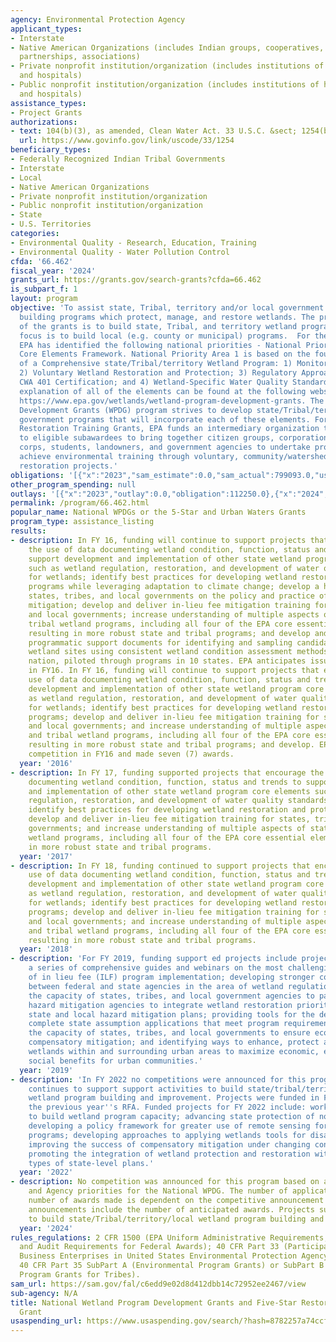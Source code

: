 ```yaml
---
agency: Environmental Protection Agency
applicant_types:
- Interstate
- Native American Organizations (includes Indian groups, cooperatives, corporations,
  partnerships, associations)
- Private nonprofit institution/organization (includes institutions of higher education
  and hospitals)
- Public nonprofit institution/organization (includes institutions of higher education
  and hospitals)
assistance_types:
- Project Grants
authorizations:
- text: 104(b)(3), as amended, Clean Water Act. 33 U.S.C. &sect; 1254(b)(3).
  url: https://www.govinfo.gov/link/uscode/33/1254
beneficiary_types:
- Federally Recognized Indian Tribal Governments
- Interstate
- Local
- Native American Organizations
- Private nonprofit institution/organization
- Public nonprofit institution/organization
- State
- U.S. Territories
categories:
- Environmental Quality - Research, Education, Training
- Environmental Quality - Water Pollution Control
cfda: '66.462'
fiscal_year: '2024'
grants_url: https://grants.gov/search-grants?cfda=66.462
is_subpart_f: 1
layout: program
objective: 'To assist state, Tribal, territory and/or local government  agencies in
  building programs which protect, manage, and restore wetlands. The primary focus
  of the grants is to build state, Tribal, and territory wetland programs. A secondary
  focus is to build local (e.g. county or municipal) programs.  For the National WPDGs:
  EPA has identified the following national priorities - National Priority Area 1:
  Core Elements Framework. National Priority Area 1 is based on the four core elements
  of a Comprehensive state/Tribal/territory Wetland Program: 1) Monitoring and Assessment;
  2) Voluntary Wetland Restoration and Protection; 3) Regulatory Approaches Including
  CWA 401 Certification; and 4) Wetland-Specific Water Quality Standards. Further
  explanation of all of the elements can be found at the following website address:
  https://www.epa.gov/wetlands/wetland-program-development-grants. The Wetland Program
  Development Grants (WPDG) program strives to develop state/Tribal/territory/local
  government programs that will incorporate each of these elements. For the Five-Star
  Restoration Training Grants, EPA funds an intermediary organization to provide subawards
  to eligible subawardees to bring together citizen groups, corporations, youth conservation
  corps, students, landowners, and government agencies to undertake projects that
  achieve environmental training through voluntary, community/watershed-based wetland
  restoration projects.'
obligations: '[{"x":"2023","sam_estimate":0.0,"sam_actual":799093.0,"usa_spending_actual":799093.0},{"x":"2024","sam_estimate":0.0,"sam_actual":968912.0,"usa_spending_actual":968912.0},{"x":"2025","sam_estimate":0.0,"sam_actual":1000000.0,"usa_spending_actual":0.0}]'
other_program_spending: null
outlays: '[{"x":"2023","outlay":0.0,"obligation":112250.0},{"x":"2024","outlay":73507.21,"obligation":600533.0},{"x":"2025","outlay":0.0,"obligation":0.0}]'
permalink: /program/66.462.html
popular_name: National WPDGs or the 5-Star and Urban Waters Grants
program_type: assistance_listing
results:
- description: In FY 16, funding will continue to support projects that encourage
    the use of data documenting wetland condition, function, status and trends to
    support development and implementation of other state wetland program core elements
    such as wetland regulation, restoration, and development of water quality standards
    for wetlands; identify best practices for developing wetland restoration and protection
    programs while leveraging adaptation to climate change; develop a handbook for
    states, tribes, and local governments on the policy and practice of stream compensatory
    mitigation; develop and deliver in-lieu fee mitigation training for states, tribes,
    and local governments; increase understanding of multiple aspects of state and
    tribal wetland programs, including all four of the EPA core essential elements,
    resulting in more robust state and tribal programs; and develop and distribute
    programmatic support documents for identifying and sampling candidate reference
    wetland sites using consistent wetland condition assessment methods across the
    nation, piloted through programs in 10 states. EPA anticipates issuing a competition
    in FY16. In FY 16, funding will continue to support projects that encourage the
    use of data documenting wetland condition, function, status and trends to support
    development and implementation of other state wetland program core elements such
    as wetland regulation, restoration, and development of water quality standards
    for wetlands; identify best practices for developing wetland restoration and protection
    programs; develop and deliver in-lieu fee mitigation training for states, tribes,
    and local governments; and increase understanding of multiple aspects of state
    and tribal wetland programs, including all four of the EPA core essential elements,
    resulting in more robust state and tribal programs; and develop. EPA issued a
    competition in FY16 and made seven (7) awards.
  year: '2016'
- description: In FY 17, funding supported projects that encourage the use of data
    documenting wetland condition, function, status and trends to support development
    and implementation of other state wetland program core elements such as wetland
    regulation, restoration, and development of water quality standards for wetlands;
    identify best practices for developing wetland restoration and protection programs;
    develop and deliver in-lieu fee mitigation training for states, tribes, and local
    governments; and increase understanding of multiple aspects of state and tribal
    wetland programs, including all four of the EPA core essential elements, resulting
    in more robust state and tribal programs.
  year: '2017'
- description: In FY 18, funding continued to support projects that encourage the
    use of data documenting wetland condition, function, status and trends to support
    development and implementation of other state wetland program core elements such
    as wetland regulation, restoration, and development of water quality standards
    for wetlands; identify best practices for developing wetland restoration and protection
    programs; develop and deliver in-lieu fee mitigation training for states, tribes,
    and local governments; and increase understanding of multiple aspects of state
    and tribal wetland programs, including all four of the EPA core essential elements,
    resulting in more robust state and tribal programs.
  year: '2018'
- description: 'For FY 2019, funding support ed projects include projects that: produce
    a series of comprehensive guides and webinars on the most challenging components
    of in lieu fee (ILF) program implementation; developing stronger cooperative federalism
    between federal and state agencies in the area of wetland regulation; improve
    the capacity of states, tribes, and local government agencies to partner with
    hazard mitigation agencies to integrate wetland restoration priorities into new
    state and local hazard mitigation plans; providing tools for the development of
    complete state assumption applications that meet program requirements; increasing
    the capacity of states, tribes, and local governments to ensure ecologically effective
    compensatory mitigation; and identifying ways to enhance, protect and restore
    wetlands within and surrounding urban areas to maximize economic, ecological and
    social benefits for urban communities.'
  year: '2019'
- description: 'In FY 2022 no competitions were announced for this program.  Funding
    continues to support support activities to build state/tribal/territory/local
    wetland program building and improvement. Projects were funded in FY 2022 from
    the previous year''s RFA. Funded projects for FY 2022 include: working with tribes
    to build wetland program capacity; advancing state protection of non-federal waters;
    developing a policy framework for greater use of remote sensing for wetland regulatory
    programs; developing approaches to applying wetlands tools for disaster management;
    improving the success of compensatory mitigation under changing conditions; and
    promoting the integration of wetland protection and restoration with multiple
    types of state-level plans.'
  year: '2022'
- description: No competition was announced for this program based on available funds
    and Agency priorities for the National WPDG. The number of applications and the
    number of awards made is dependent on the competitive announcement issued. The
    announcements include the number of anticipated awards. Projects support activities
    to build state/Tribal/territory/local wetland program building and improvement.
  year: '2024'
rules_regulations: 2 CFR 1500 (EPA Uniform Administrative Requirements, Cost Principles,
  and Audit Requirements for Federal Awards); 40 CFR Part 33 (Participation by Disadvantaged
  Business Enterprises in United States Environmental Protection Agency Programs);
  40 CFR Part 35 SubPart A (Environmental Program Grants) or SubPart B (Environmental
  Program Grants for Tribes).
sam_url: https://sam.gov/fal/c6edd9e02d8d412dbb14c72952ee2467/view
sub-agency: N/A
title: National Wetland Program Development Grants and Five-Star Restoration Training
  Grant
usaspending_url: https://www.usaspending.gov/search/?hash=8782257a74ccfdcbd9fdd886392c264f
---
```

